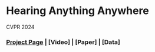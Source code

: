 # Hearing Anything Anywhere
CVPR 2024 

### [Project Page](https://masonlwang.com/hearinganythinganywhere) | [Video] | [Paper] | [Data]

